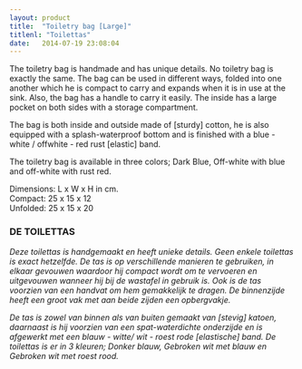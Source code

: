 ```yaml
---
layout: product
title:  "Toiletry bag [Large]"
titlenl: "Toilettas"
date:   2014-07-19 23:08:04
---
```

The toiletry bag is handmade and has unique details. No toiletry bag is exactly the same. The bag can be used in different ways, folded into one another which he is compact to carry and expands when it is in use at the sink. Also, the bag has a handle to carry it easily. The inside has a large pocket on both sides with a storage compartment.

The bag is both inside and outside made of [sturdy] cotton, he is also equipped with a splash-waterproof bottom and is finished with a blue - white / offwhite - red rust [elastic] band.

The toiletry bag is available in three colors; Dark Blue, Off-white with blue and off-white with rust red.

Dimensions: L x W x H in cm.<br/>
Compact: 25 x 15 x 12<br/>
Unfolded: 25 x 15 x 20<br/>

### DE TOILETTAS

*Deze toilettas is handgemaakt en heeft unieke details. Geen enkele toilettas is exact hetzelfde. De tas is op verschillende manieren te gebruiken, in elkaar gevouwen  waardoor hij compact wordt om te vervoeren en uitgevouwen wanneer hij bij de wastafel in gebruik is. Ook is de tas voorzien van een handvat om hem gemakkelijk te dragen.  De binnenzijde heeft een groot vak met aan beide zijden een  opbergvakje.*

*De tas is zowel van binnen als van buiten gemaakt van [stevig] katoen, daarnaast is hij voorzien van een spat-waterdichte onderzijde en is afgewerkt met een blauw - witte/ wit - roest rode [elastische] band. De toilettas is er in 3 kleuren; Donker blauw, Gebroken wit met blauw en Gebroken wit met roest rood.*
